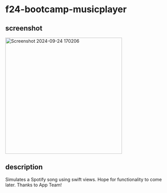 # f24-bootcamp-musicplayer
## screenshot
<img width="365" alt="Screenshot 2024-09-24 170206" src="https://github.com/user-attachments/assets/ddf717c3-1b29-46ea-ac96-9f0256168f75">

## description
Simulates a Spotify song using swift views. Hope for functionality to come later. Thanks to App Team!
